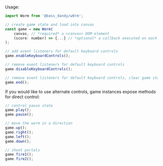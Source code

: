 Usage:
```javascript
import Worm from '@bass_dandy/w0rm';

// create game state and load into canvas
const game = new Worm(
	canvas, // *required* a <canvas> DOM element
	(score: number) => {...} // *optional* a callback executed on each score update
);

// add event listeners for default keyboard controls
game.enableKeyboardControls();

// remove event listeners for default keyboard controls
game.disableKeyboardControls();

// remove event listeners for default keyboard controls, clear game state, unload canvas
game.end();
```

If you would like to use alternate controls, game instances expose methods for direct control:
```javascript
// control pause state
game.play();
game.pause();

// move the worm in a direction
game.up();
game.right();
game.left();
game.down();

// shoot portals
game.fire1();
game.fire2();
```
